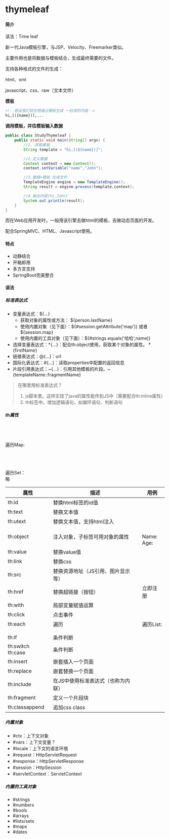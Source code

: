 # thymeleaf



#### 简介

读法：Time leaf

新一代Java模板引擎，与JSP、Velocity、Freemarker类似。

主要作用也是将数据与模板结合，生成最终需要的文件。

支持各种格式的文件的生成：

html、xml

javascript、css、raw（文本文件）

**模板**

```html
<!--假设我们现在想通过模板生成 一封信的内容-->
hi,[({name})],...
```

**调用模板，并往模板输入数据**

```java
public class StudyThymeleaf {
    public static void main(String[] args) {
        //1. 获取模板
        String template = "hi,[(${name})]";

        //2.定义数据
        Context context = new Context();
        context.setVariable("name","John");

        //3.数据+模板 生成文件
        TemplateEngine engine = new TemplateEngine();
        String result = engine.process(template,context);

        //4.输出内容(hi,John)
        System.out.println(result);
    }
}
```



而在Web应用开发时，一般用该引擎去做html的模板，去做动态页面的开发。

配合SpringMVC、HTML、Javascript使用。



#### 特点

* 动静结合
* 开箱即用
* 多方言支持
* SpringBoot完美整合



#### 语法

##### 标准表达式

* 变量表达式：${...}
  * 获取对象的属性或方法： ${person.lastName}
  * 使用内置对象（见下面）：${#session.getAttribute('map')}  或者 ${session.map}
  * 使用内置的工具对象（见下面）：${#strings.equals('哈哈',name)}
* 选择变量表达式：*{...}：配合th:object使用，获取某个对象的属性。 *{firstName}
* 链接表达式：@{...}：url
* 国际化表达式：#{...}：读取properties中配置的返回信息
* 片段引用表达式：~{...}：引用其他模板的片段。~{templateName::fragmentName}

> 在哪里用标准表达式？
>
> 1. js脚本里。这样实现了java的属性能传到JS中（需要配合th:inline属性）
> 2. th标签中。增加逻辑语句，如循环语句、判断语句



##### th属性

| 属性              | 描述                               | 用例                                                         |
| ----------------- | ---------------------------------- | ------------------------------------------------------------ |
| th:id             | 替换html标签的id值                 |                                                              |
| th:text           | 替换文本值                         |                                                              |
| th:utext          | 替换文本值，支持html注入           |                                                              |
| th:object         | 注入对象，子标签可用对象的属性     | <div th:object="${user}"><br />Name: <span th:text="${name}"/><br />Age: <span th:text="${age}"/><br /></div> |
| th:value          | 替换value值                        |                                                              |
| th:link           | 替换css                            |                                                              |
| th:src            | 替换资源地址（JS引用、图片显示等） | <img th:src="@{/captcha/captchaImage}"/>                     |
| th:href           | 替换超链接（按钮）                 | <aa th:href="@{/register}">立即注册</a>                      |
| th:with           | 局部变量赋值运算                   |                                                              |
| th:click          | 点击事件                           |                                                              |
| th:each           | 遍历                               | 遍历List:<br /><tr th:each="item:${userList}"><br /><td th:text="${item.username}"></td><br /></tr><br />遍历Map:<br /><tr th:each="item:${myMap}"><br /><td th:text="${item.key}"></td><br /><td th:text="${item.value}"></td><br /></tr><br />遍历Set：<br />略 |
| th:if             | 条件判断                           |                                                              |
| th:switch th:case | 条件判断                           |                                                              |
| th:insert         | 嵌套插入一个页面                   |                                                              |
| th:replace        | 嵌套替换一个页面                   |                                                              |
| th:include        | 在JS中使用标准表达式（也称为内联） | <script th:inline="javascript"> var firstName = [[ ${user.firstName}]] ;</script> |
| th:fragment       | 定义一个片段块                     |                                                              |
| th:classappend    | 追加css class                      | <div class="row mainContent" th:classappend="${mainClass}"></div> |







##### 内置对象

* #ctx：上下文对象
* #vars：上下文变量？
* #locale：上下文的语言环境
* #request：HttpServletRequest
* #response：HttpServletResponse
* #session：HttpSession
* #servletContext：ServletContext





##### 内置的工具对象

* #strings
* #numbers
* #bools
* #arrays
* #lists/sets
* #maps
* #dates